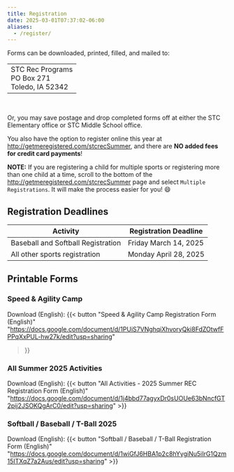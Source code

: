 ```yaml
---
title: Registration
date: 2025-03-01T07:37:02-06:00
aliases:
  - /register/
---
```


Forms can be downloaded, printed, filled, and mailed to:

<table>
  <tr><td> STC Rec Programs <br/> PO Box 271 <br/> Toledo, IA 52342 </td></tr>
</table><br/>

Or, you may save postage and drop completed forms off at either the STC Elementary office or STC Middle School office.  

<!-- Online registration is also available at [http://getmeregistered.com/stcrec](http://getmeregistered.com/stcrec). /-->
<!-- You have the option to register online at http://getmeregistered.com/stcrecsummer. -->

You also have the option to register online this year at http://getmeregistered.com/stcrecSummer, and there are **NO added fees for credit card payments**!  

**NOTE:** If you are registering a child for multiple sports or registering more than one child at a time, scroll to the bottom of the http://getmeregistered.com/stcrecSummer page and select `Multiple Registrations`.  It will make the process easier for you! :smile:

## Registration Deadlines

  | Activity | Registration Deadline |
  | --- | --- |
  | Baseball and Softball Registration | Friday March 14, 2025 |
  | All other sports registration | Monday April 28, 2025 | 
  <!--
  | Football and Soccer Registration | August 28, 2023 |
  | Basketball Registration | August 28, 2023 | 
  -->

## Printable Forms

### Speed & Agility Camp

Download (English): {{< button "Speed & Agility Camp Registration Form (English)" "https://docs.google.com/document/d/1PUiS7VNghqiXhvoryQki8FdZOtwfFPPqXxPUL-hw27k/edit?usp=sharing"
>}}

### All Summer 2025 Activities

  Download (English): {{< button "All Activities - 2025 Summer REC Registration Form (English)" "https://docs.google.com/document/d/1j4bbd77agyxDr0sUOUe63bNncfGT2pij2JSOKQgArC0/edit?usp=sharing" >}}  

  <!-- Download (Spanish): {{< button "All Activities - 2024 Summer REC Registration Form (Spanish)" "https://docs.google.com/document/d/1HAwMIK_Yxr_fNvqlfOVIYk_2JuG5HNRRA9V2yQS3Bb0/edit?usp=drive_web" >}} --> 

### Softball / Baseball / T-Ball 2025

  Download (English): {{< button "Softball / Baseball / T-Ball Registration Form (English)" "https://docs.google.com/document/d/1wiGfJ6HBA1p2c8hYygiNu5iIrG1Qzm15ITXqZ7a2Aus/edit?usp=sharing" >}}  

  <!-- Download (Spanish): {{< button "Softball / Baseball / T-Ball Registration Form (Spanish)" "https://docs.google.com/document/d/1g3THF6wl9qVeqodxoj3JDjXgiNmsxcZlQVmQi8S7azA/edit?usp=drive_web" >}} -->

  <!--
  Download (English-Only): {{< button "Flag Football & Soccer Schedules" "/pdf-forms/2023-Fall-Soccer-And-Football-Schedule-Sheet1.pdf" >}}

  Download (English and Spanish Versions): {{< button "Flag Football - 2023 Fall REC Registration Form" "/pdf-forms/2023-Flag-Football-Registration-Form.pdf" >}}

  Download (English and Spanish Versions): {{< button "Soccer - 2023 Fall REC Registration Form" "/pdf-forms/2023-Fall-Soccer-Registration-Form.pdf" >}}

  Download (English): {{< button "STC REC BASKETBALL 2023-24 - DETAILS" "/pdf-forms/2023-24_Basketball_Registration_Info_Sheet.docx" >}}

  Download (English): {{< button "STC REC BASKETBALL 2023-24 - Registration Form" "/pdf-forms/2023-24_Basketball_Registration_Form.docx" >}}

  Download (Spanish): {{< button "STC REC BÁSQUETBOL 2023-24 - DETALLES" "/pdf-forms/2023-24_Basketball_Registration_Info_Sheet_Spanish.docx" >}}

  Download (Spanish): {{< button "STC REC BÁSQUETBOL 2023-24 - Registration Form" "/pdf-forms/23-24_Basketball_Registration_Form_Spanish.docx" >}}


